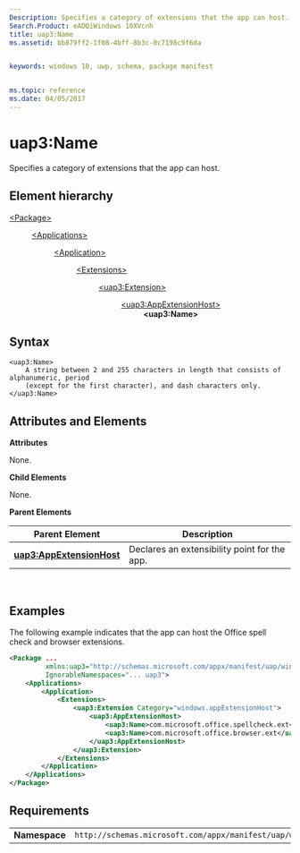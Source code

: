 ```yaml
---
Description: Specifies a category of extensions that the app can host.
Search.Product: eADQiWindows 10XVcnh
title: uap3:Name
ms.assetid: bb879ff2-1f08-4bff-8b3c-0c7198c9f6da


keywords: windows 10, uwp, schema, package manifest


ms.topic: reference
ms.date: 04/05/2017
---
```


# uap3:Name


Specifies a category of extensions that the app can host.

## Element hierarchy
<dl>
<dt><a href="element-package.md">&lt;Package&gt;</a></dt>
<dd>
<dl>
<dt><a href="element-applications.md">&lt;Applications&gt;</a></dt>
<dd>
<dl>
<dt><a href="element-application.md">&lt;Application&gt;</a></dt>
<dd>
<dl>
<dt><a href="element-1-extensions.md">&lt;Extensions&gt;</a></dt>
<dd>
<dl>
<dt><a href="element-uap3-extension-manual.md">&lt;uap3:Extension&gt;</a></dt>
<dd>
<dl>
<dt><a href="element-uap3-appextensionhost-manual.md">&lt;uap3:AppExtensionHost&gt;</a></dt>
<dd><b>&lt;uap3:Name&gt;</b></dd>
</dl>
</dd>
</dl>
</dd>
</dl>
</dd>
</dl>
</dd>
</dl>
</dd>
</dl>

## Syntax


```
<uap3:Name>
    A string between 2 and 255 characters in length that consists of alphanumeric, period 
    (except for the first character), and dash characters only.
</uap3:Name>
```

## Attributes and Elements


**Attributes**

None.

**Child Elements**

None.

**Parent Elements**

| Parent Element                                                        | Description                                   |
|-----------------------------------------------------------------------|-----------------------------------------------|
| [**uap3:AppExtensionHost**](element-uap3-appextensionhost-manual.md) | Declares an extensibility point for the app. |

 

## Examples


The following example indicates that the app can host the Office spell check and browser extensions.

```XML
<Package ...
         xmlns:uap3="http://schemas.microsoft.com/appx/manifest/uap/windows10/3"  
         IgnorableNamespaces="... uap3">
    <Applications>
        <Application>
            <Extensions>
                <uap3:Extension Category="windows.appExtensionHost">  
                    <uap3:AppExtensionHost>  
                        <uap3:Name>com.microsoft.office.spellcheck.ext</uap3:Name> 
                        <uap3:Name>com.microsoft.office.browser.ext</uap3:Name>  
                    </uap3:AppExtensionHost>  
                </uap3:Extension>
            </Extensions>
        </Application>
    </Applications>
</Package>
```

## Requirements


|               |                                                             |
|---------------|-------------------------------------------------------------|
| **Namespace** | `http://schemas.microsoft.com/appx/manifest/uap/windows10/3` |

 

 

 



